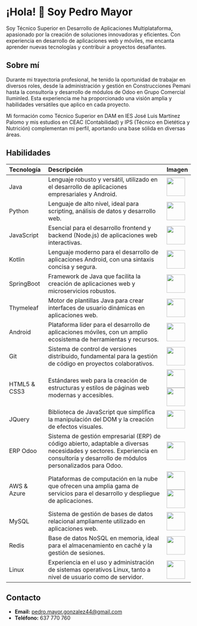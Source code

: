 # ¡Hola! 👋 Soy Pedro Mayor

Soy Técnico Superior en Desarrollo de Aplicaciones Multiplataforma, apasionado por la creación de soluciones innovadoras y eficientes. Con experiencia en desarrollo de aplicaciones web y móviles, me encanta aprender nuevas tecnologías y contribuir a proyectos desafiantes.

## Sobre mí

Durante mi trayectoria profesional, he tenido la oportunidad de trabajar en diversos roles, desde la administración y gestión en Construcciones Pemani hasta la consultoría y desarrollo de módulos de Odoo en Grupo Comercial Iluminled. Esta experiencia me ha proporcionado una visión amplia y habilidades versátiles que aplico en cada proyecto.

Mi formación como Técnico Superior en DAM en IES José Luis Martínez Palomo y mis estudios en CEAC (Contabilidad) y IPS (Técnico en Dietética y Nutrición) complementan mi perfil, aportando una base sólida en diversas áreas.

## Habilidades

| Tecnología    | Descripción                                                                                                                                                                                                                            | Imagen                                                                                                                                                                                             |
| :------------ | :------------------------------------------------------------------------------------------------------------------------------------------------------------------------------------------------------------------------------------- | :------------------------------------------------------------------------------------------------------------------------------------------------------------------------------------------------- |
| Java          | Lenguaje robusto y versátil, utilizado en el desarrollo de aplicaciones empresariales y Android.                                                                                                                                    | <img src="https://upload.wikimedia.org/wikipedia/en/3/30/Java_programming_language_logo.svg" width="50">                                                                                       |
| Python        | Lenguaje de alto nivel, ideal para scripting, análisis de datos y desarrollo web.                                                                                                                                                     | <img src="https://upload.wikimedia.org/wikipedia/commons/archive/c/c3/20220821155028%21Python-logo-notext.svg" width="50">                                                                                                |
| JavaScript    | Esencial para el desarrollo frontend y backend (Node.js) de aplicaciones web interactivas.                                                                                                                                            | <img src="https://upload.wikimedia.org/wikipedia/commons/6/6a/JavaScript-logo.png" width="50">                                                                                                 |
| Kotlin        | Lenguaje moderno para el desarrollo de aplicaciones Android, con una sintaxis concisa y segura.                                                                                                                                       | <img src="https://upload.wikimedia.org/wikipedia/commons/7/74/Kotlin_Icon.png" width="50">                                                                                                  |
| SpringBoot    | Framework de Java que facilita la creación de aplicaciones web y microservicios robustos.                                                                                                                                              | <img src="https://upload.wikimedia.org/wikipedia/commons/7/79/Spring_Boot.svg" width="50">                                                                                                                   |
| Thymeleaf     | Motor de plantillas Java para crear interfaces de usuario dinámicas en aplicaciones web.                                                                                                                                               | <img src="https://upload.wikimedia.org/wikipedia/commons/5/55/Thymeleaf_Logo_with_name_small.png" width="50">                                                                                                                  |
| Android       | Plataforma líder para el desarrollo de aplicaciones móviles, con un amplio ecosistema de herramientas y recursos.                                                                                                                              | <img src="https://upload.wikimedia.org/wikipedia/commons/d/d7/Android_robot.svg" width="50">                                                                                                 |
| Git           | Sistema de control de versiones distribuido, fundamental para la gestión de código en proyectos colaborativos.                                                                                                                             | <img src="https://upload.wikimedia.org/wikipedia/commons/3/3f/Git_icon.svg" width="50">                                                                                                    |
| HTML5 & CSS3  | Estándares web para la creación de estructuras y estilos de páginas web modernas y accesibles.                                                                                                                                            | <img src="https://upload.wikimedia.org/wikipedia/commons/3/38/HTML5_Badge.svg" width="50"><br><img src="https://upload.wikimedia.org/wikipedia/commons/d/d5/CSS3_logo_and_wordmark.svg" width="50"> |
| JQuery        | Biblioteca de JavaScript que simplifica la manipulación del DOM y la creación de efectos visuales.                                                                                                                                        | <img src="https://upload.wikimedia.org/wikipedia/commons/9/9d/JQuery_UI_Logo.png" width="50">                                                                                                  |
| ERP Odoo      | Sistema de gestión empresarial (ERP) de código abierto, adaptable a diversas necesidades y sectores. Experiencia en consultoría y desarrollo de módulos personalizados para Odoo.                                                       | <img src="https://upload.wikimedia.org/wikipedia/commons/f/f7/Official_Odoo_logo.svg" width="50">                                                                                                    |
| AWS & Azure   | Plataformas de computación en la nube que ofrecen una amplia gama de servicios para el desarrollo y despliegue de aplicaciones.                                                                                                           | <img src="https://upload.wikimedia.org/wikipedia/commons/9/93/Amazon_Web_Services_Logo.svg" width="50"><br><img src="https://upload.wikimedia.org/wikipedia/commons/a/a8/Microsoft_Azure_Logo.svg" width="50"> |
| MySQL         | Sistema de gestión de bases de datos relacional ampliamente utilizado en aplicaciones web.                                                                                                                                               | <img src="https://upload.wikimedia.org/wikipedia/commons/0/0a/MySQL_textlogo.svg" width="50">                                                                                                     |
| Redis         | Base de datos NoSQL en memoria, ideal para el almacenamiento en caché y la gestión de sesiones.                                                                                                                                        | <img src="https://upload.wikimedia.org/wikipedia/commons/6/64/Logo-redis.svg" width="50">                                                                                                     |
| Linux         | Experiencia en el uso y administración de sistemas operativos Linux, tanto a nivel de usuario como de servidor.                                                                                                                             | <img src="https://upload.wikimedia.org/wikipedia/commons/3/35/Tux.svg" width="50">                                                                                                         |


## Contacto

*   **Email:** pedro.mayor.gonzalez44@gmail.com
*   **Teléfono:** 637 770 760


<!--
**mayorGonzalez/mayorGonzalez** is a ✨ _special_ ✨ repository because its `README.md` (this file) appears on your GitHub profile.

Here are some ideas to get you started:

- 🔭 I’m currently working on ...
- 🌱 I’m currently learning ...
- 👯 I’m looking to collaborate on ...
- 🤔 I’m looking for help with ...
- 💬 Ask me about ...
- 📫 How to reach me: ...
- 😄 Pronouns: ...
- ⚡ Fun fact: ...
-->
